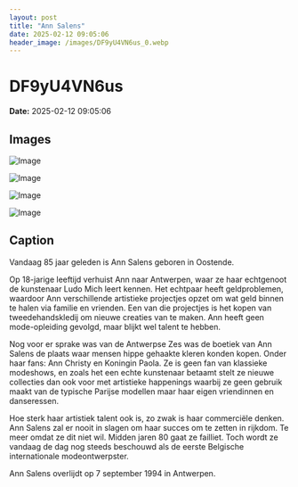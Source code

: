 ```yaml
---
layout: post
title: "Ann Salens"
date: 2025-02-12 09:05:06
header_image: /images/DF9yU4VN6us_0.webp
---
```


# DF9yU4VN6us

**Date:** 2025-02-12 09:05:06

## Images

![Image](/zij.was.eens/images/DF9yU4VN6us_0.webp)

![Image](/zij.was.eens/images/DF9yU4VN6us_1.webp)

![Image](/zij.was.eens/images/DF9yU4VN6us_2.webp)

![Image](/zij.was.eens/images/DF9yU4VN6us_3.webp)

## Caption

Vandaag 85 jaar geleden is Ann Salens geboren in Oostende. 

Op 18-jarige leeftijd verhuist Ann naar Antwerpen, waar ze haar echtgenoot de kunstenaar Ludo Mich leert kennen. Het echtpaar heeft geldproblemen, waardoor Ann verschillende artistieke projectjes opzet om wat geld binnen te halen via familie en vrienden. Een van die projectjes is het kopen van tweedehandskledij om nieuwe creaties van te maken. Ann heeft geen mode-opleiding gevolgd, maar blijkt wel talent te hebben.

Nog voor er sprake was van de Antwerpse Zes was de boetiek van Ann Salens de plaats waar mensen hippe gehaakte kleren konden kopen. Onder haar fans: Ann Christy en Koningin Paola. Ze is geen fan van klassieke modeshows, en zoals het een echte kunstenaar betaamt stelt ze nieuwe collecties dan ook voor met artistieke happenings waarbij ze geen gebruik maakt van de typische Parijse modellen maar haar eigen vriendinnen en danseressen.

Hoe sterk haar artistiek talent ook is, zo zwak is haar commerciële denken. Ann Salens zal er nooit in slagen om haar succes om te zetten in rijkdom. Te meer omdat ze dit niet wil. Midden jaren 80 gaat ze failliet. Toch wordt ze vandaag de dag nog steeds beschouwd als de eerste Belgische internationale modeontwerpster.

Ann Salens overlijdt op 7 september 1994 in Antwerpen.

